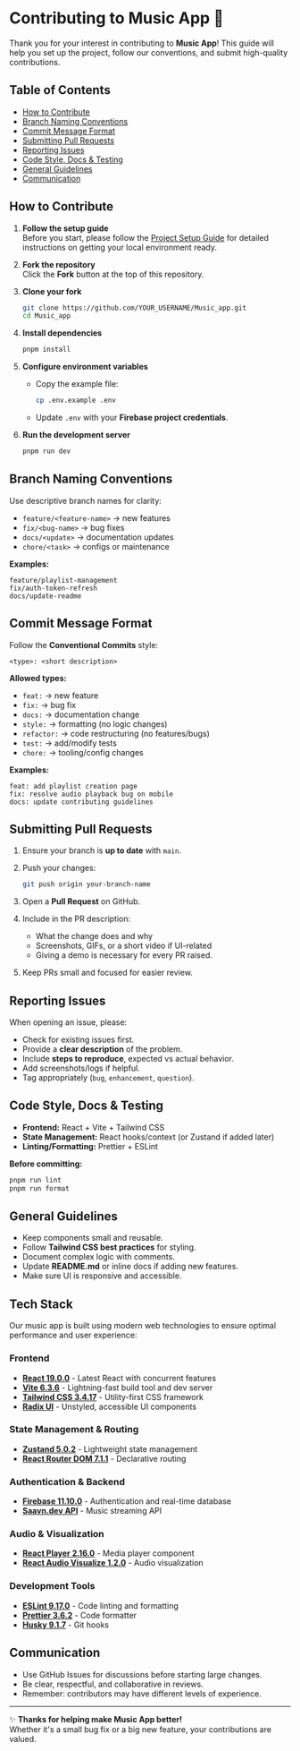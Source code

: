 # Contributing to Music App 🎵

Thank you for your interest in contributing to **Music App**! This guide will help you set up the project, follow our conventions, and submit high-quality contributions.

## Table of Contents

- [ How to Contribute](#how-to-contribute)
- [ Branch Naming Conventions](#branch-naming-conventions)
- [ Commit Message Format](#commit-message-format)
- [ Submitting Pull Requests](#submitting-pull-requests)
- [ Reporting Issues](#reporting-issues)
- [ Code Style, Docs & Testing](#code-style-docs--testing)
- [ General Guidelines](#general-guidelines)
- [ Communication](#communication)

##  How to Contribute

1. **Follow the setup guide**  
   Before you start, please follow the [Project Setup Guide](SETUP.md) for detailed instructions on getting your local environment ready.

2. **Fork the repository**  
   Click the **Fork** button at the top of this repository.

3. **Clone your fork**
   ```bash
   git clone https://github.com/YOUR_USERNAME/Music_app.git
   cd Music_app
   ```

4. **Install dependencies**
   ```bash
   pnpm install
   ```

5. **Configure environment variables**
   - Copy the example file:
     ```bash
     cp .env.example .env
     ```
   - Update `.env` with your **Firebase project credentials**.

6. **Run the development server**
   ```bash
   pnpm run dev
   ```

##  Branch Naming Conventions

Use descriptive branch names for clarity:

- `feature/<feature-name>` → new features
- `fix/<bug-name>` → bug fixes
- `docs/<update>` → documentation updates
- `chore/<task>` → configs or maintenance

**Examples:**
```
feature/playlist-management
fix/auth-token-refresh
docs/update-readme
```

##  Commit Message Format

Follow the **Conventional Commits** style:

```
<type>: <short description>
```

**Allowed types:**

- `feat:` → new feature
- `fix:` → bug fix
- `docs:` → documentation change
- `style:` → formatting (no logic changes)
- `refactor:` → code restructuring (no features/bugs)
- `test:` → add/modify tests
- `chore:` → tooling/config changes

 **Examples:**
```
feat: add playlist creation page
fix: resolve audio playback bug on mobile
docs: update contributing guidelines
```

##  Submitting Pull Requests

1. Ensure your branch is **up to date** with `main`.

2. Push your changes:
   ```bash
   git push origin your-branch-name
   ```

3. Open a **Pull Request** on GitHub.

4. Include in the PR description:
   - What the change does and why
   - Screenshots, GIFs, or a short video if UI-related
   - Giving a demo is necessary for every PR raised.

5. Keep PRs small and focused for easier review.

##  Reporting Issues

When opening an issue, please:

- Check for existing issues first.
- Provide a **clear description** of the problem.
- Include **steps to reproduce**, expected vs actual behavior.
- Add screenshots/logs if helpful.
- Tag appropriately (`bug`, `enhancement`, `question`).

##  Code Style, Docs & Testing

- **Frontend:** React + Vite + Tailwind CSS
- **State Management:** React hooks/context (or Zustand if added later)
- **Linting/Formatting:** Prettier + ESLint

**Before committing:**
```bash
pnpm run lint
pnpm run format
```

##  General Guidelines

- Keep components small and reusable.
- Follow **Tailwind CSS best practices** for styling.
- Document complex logic with comments.
- Update **README.md** or inline docs if adding new features.
- Make sure UI is responsive and accessible.

## Tech Stack

Our music app is built using modern web technologies to ensure optimal performance and user experience:

### Frontend
- **[React 19.0.0](https://reactjs.org/)** - Latest React with concurrent features
- **[Vite 6.3.6](https://vitejs.dev/)** - Lightning-fast build tool and dev server
- **[Tailwind CSS 3.4.17](https://tailwindcss.com/)** - Utility-first CSS framework
- **[Radix UI](https://www.radix-ui.com/)** - Unstyled, accessible UI components

### State Management & Routing
- **[Zustand 5.0.2](https://github.com/pmndrs/zustand)** - Lightweight state management
- **[React Router DOM 7.1.1](https://reactrouter.com/)** - Declarative routing

### Authentication & Backend
- **[Firebase 11.10.0](https://firebase.google.com/)** - Authentication and real-time database
- **[Saavn.dev API](https://saavn.dev)** - Music streaming API

### Audio & Visualization
- **[React Player 2.16.0](https://github.com/cookpete/react-player)** - Media player component
- **[React Audio Visualize 1.2.0](https://github.com/bouzidanas/react-audio-visualize)** - Audio visualization

### Development Tools
- **[ESLint 9.17.0](https://eslint.org/)** - Code linting and formatting
- **[Prettier 3.6.2](https://prettier.io/)** - Code formatter
- **[Husky 9.1.7](https://typicode.github.io/husky/)** - Git hooks

##  Communication

- Use GitHub Issues for discussions before starting large changes.
- Be clear, respectful, and collaborative in reviews.
- Remember: contributors may have different levels of experience.

---

✨ **Thanks for helping make Music App better!**  
Whether it's a small bug fix or a big new feature, your contributions are valued. 
